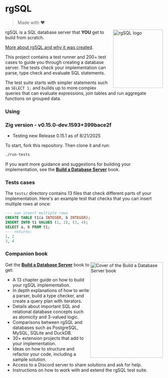 # rgSQL

> Made with ❤️ 

<img alt="rgSQL logo" align=right width=159 height=187 src="https://technicaldeft.com/rgsql_logo_small.png"/> rgSQL is a SQL database server that **YOU** get to build from scratch.

[More about rgSQL and why it was created](https://technicaldeft.com/posts/rgsql-a-test-suite-for-database-engines).

This project contains a test runner and 200+ test cases to guide you through creating a database server. The tests check your implementation can parse, type check and evaluate SQL statements. 

The test suite starts with simpler statements such as `SELECT 1;` and builds up to more complex queries that can evaluate expressions, join tables and run aggregate functions on grouped data.



### Using
### Zig version - v0.15.0-dev.1593+399bace2f
- Testing new Release 0.15.1 as of 8/21/2025

To start, fork this repository. Then clone it and run:
```bash
./run-tests
```
If you want more guidance and suggestions for building your implementation, see the **[Build a Database Server](https://technicaldeft.com/build-a-database-server)** book.

### Tests cases
The `tests/` directory contains 13 files that check different parts of your implementation. Here's an example test that checks that you can insert multiple rows at once: 
```sql
--- can insert multiple rows
CREATE TABLE t1(a INTEGER, b INTEGER);
INSERT INTO t1 VALUES (1, 2), (3, 4);
SELECT a, b FROM t1;
--- returns:
1, 2
3, 4
```
### Companion book

<a href="https://technicaldeft.com/build-a-database-server"><img alt="Cover of the Build a Database Server book" align=right width=232 height=306 src="https://technicaldeft.com/build_a_database_server_cover.png"/></a>

Get the **[Build a Database Server](https://technicaldeft.com/build-a-database-server)** book to get:

+ A 13 chapter guide on how to build your rgSQL implementation.
+ In depth explanations of how to write a parser, build a type checker, and create a query plan with iterators.
+ Details about important SQL and relational database concepts such as atomicity and 3-valued logic.
+ Comparisons between rgSQL and databases such as PostgreSQL, MySQL, SQLite and DuckDB.
+ 30+ extension projects that add to your implementation.
+ Ideas on how to structure and refactor your code, including a sample solution.
+ Access to a Discord server to share solutions and ask for help.
+ Instructions on how to work with and extend the rgSQL test suite.
